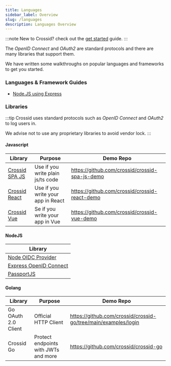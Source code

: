```yaml
---
title: Languages
sidebar_label: Overview
slug: /languages
description: Languages Overview
---
```


:::note
New to Crossid? check out the [get started](/docs/guides/get-started) guide.
:::

The _OpenID Connect_ and _OAuth2_ are standard protocols and there are many libraries that support them.

We have written some walkthroughs on popular languages and frameworks to get you started.

### Languages & Framework Guides

- [Node.JS using Express](/docs/langs/backend/nodejs-express)

### Libraries

:::tip
Crossid uses standard protocols such as _OpenID Connect_ and _OAuth2_ to log users in.

We advise not to use any proprietary libraries to avoid vendor lock.
:::

#### Javascript

| Library                                                     | Purpose                            | Demo Repo                                      |
| ----------------------------------------------------------- | ---------------------------------- | ---------------------------------------------- |
| [Crossid SPA JS](https://github.com/crossid/crossid-spa-js) | Use if you write plain js/ts code  | https://github.com/crossid/crossid-spa-js-demo |
| [Crossid React](https://github.com/crossid/crossid-react)   | Use if you write your app in React | https://github.com/crossid/crossid-react-demo  |
| [Crossid Vue](https://github.com/crossid/crossid-vue)       | Se if you write your app in Vue    | https://github.com/crossid/crossid-vue-demo    |

#### NodeJS

| Library                                                                   |
| ------------------------------------------------------------------------- |
| [Node OIDC Provider](https://github.com/panva/node-oidc-provider)         |
| [Express OpenID Connect](https://github.com/auth0/express-openid-connect) |
| [PassportJS](http://www.passportjs.org)                                   |

#### Golang

| Library             | Purpose                              | Demo Repo                                                      |
| ------------------- | ------------------------------------ | -------------------------------------------------------------- |
| Go OAuth 2.0 Client | Official HTTP Client                 | https://github.com/crossid/crossid-go/tree/main/examples/login |
| Crossid Go          | Protect endpoints with JWTs and more | https://github.com/crossid/crossid-go                          |
